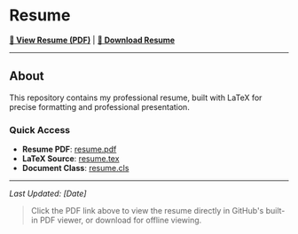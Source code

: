# Resume

**[📄 View Resume (PDF)](./resume.pdf)** | **[📄 Download Resume](./resume.pdf)**

---

## About

This repository contains my professional resume, built with LaTeX for precise formatting and professional presentation.

### Quick Access

- **Resume PDF**: [resume.pdf](./resume.pdf)
- **LaTeX Source**: [resume.tex](./resume.tex)
- **Document Class**: [resume.cls](./resume.cls)

---

_Last Updated: [Date]_

> Click the PDF link above to view the resume directly in GitHub's built-in PDF viewer, or download for offline viewing.
